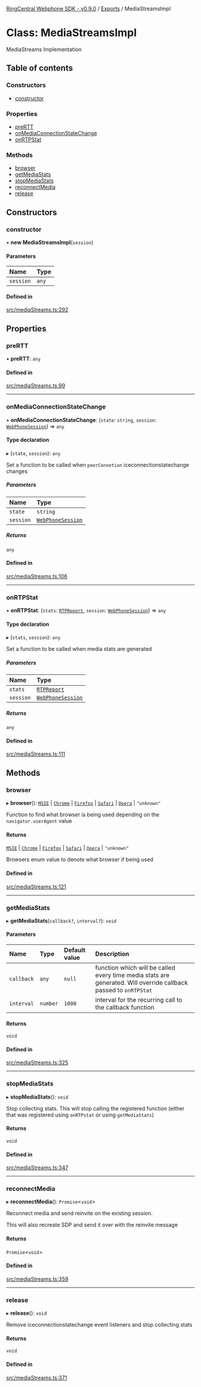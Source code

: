 [RingCentral Webphone SDK - v0.9.0](../README.md) / [Exports](../modules.md) / MediaStreamsImpl

# Class: MediaStreamsImpl

MediaStreams Implementation

## Table of contents

### Constructors

- [constructor](MediaStreamsImpl.md#constructor)

### Properties

- [preRTT](MediaStreamsImpl.md#prertt)
- [onMediaConnectionStateChange](MediaStreamsImpl.md#onmediaconnectionstatechange)
- [onRTPStat](MediaStreamsImpl.md#onrtpstat)

### Methods

- [browser](MediaStreamsImpl.md#browser)
- [getMediaStats](MediaStreamsImpl.md#getmediastats)
- [stopMediaStats](MediaStreamsImpl.md#stopmediastats)
- [reconnectMedia](MediaStreamsImpl.md#reconnectmedia)
- [release](MediaStreamsImpl.md#release)

## Constructors

### constructor

• **new MediaStreamsImpl**(`session`)

#### Parameters

| Name | Type |
| :------ | :------ |
| `session` | `any` |

#### Defined in

[src/mediaStreams.ts:292](https://github.com/nerdchacha/ringcentral-web-phone/blob/ee23853/src/mediaStreams.ts#L292)

## Properties

### preRTT

• **preRTT**: `any`

#### Defined in

[src/mediaStreams.ts:99](https://github.com/nerdchacha/ringcentral-web-phone/blob/ee23853/src/mediaStreams.ts#L99)

___

### onMediaConnectionStateChange

• **onMediaConnectionStateChange**: (`state`: `string`, `session`: [`WebPhoneSession`](../modules.md#webphonesession)) => `any`

#### Type declaration

▸ (`state`, `session`): `any`

Set a function to be called when `peerConnetion` iceconnectionstatechange changes

##### Parameters

| Name | Type |
| :------ | :------ |
| `state` | `string` |
| `session` | [`WebPhoneSession`](../modules.md#webphonesession) |

##### Returns

`any`

#### Defined in

[src/mediaStreams.ts:106](https://github.com/nerdchacha/ringcentral-web-phone/blob/ee23853/src/mediaStreams.ts#L106)

___

### onRTPStat

• **onRTPStat**: (`stats`: [`RTPReport`](../interfaces/RTPReport.md), `session`: [`WebPhoneSession`](../modules.md#webphonesession)) => `any`

#### Type declaration

▸ (`stats`, `session`): `any`

Set a function to be called when media stats are generated

##### Parameters

| Name | Type |
| :------ | :------ |
| `stats` | [`RTPReport`](../interfaces/RTPReport.md) |
| `session` | [`WebPhoneSession`](../modules.md#webphonesession) |

##### Returns

`any`

#### Defined in

[src/mediaStreams.ts:111](https://github.com/nerdchacha/ringcentral-web-phone/blob/ee23853/src/mediaStreams.ts#L111)

## Methods

### browser

▸ **browser**(): [`MSIE`](../enums/Browsers.md#msie) \| [`Chrome`](../enums/Browsers.md#chrome) \| [`Firefox`](../enums/Browsers.md#firefox) \| [`Safari`](../enums/Browsers.md#safari) \| [`Opera`](../enums/Browsers.md#opera) \| ``"unknown"``

Function to find what browser is being used depending on the `navigator.userAgent` value

#### Returns

[`MSIE`](../enums/Browsers.md#msie) \| [`Chrome`](../enums/Browsers.md#chrome) \| [`Firefox`](../enums/Browsers.md#firefox) \| [`Safari`](../enums/Browsers.md#safari) \| [`Opera`](../enums/Browsers.md#opera) \| ``"unknown"``

Browsers enum value to denote what browser if being used

#### Defined in

[src/mediaStreams.ts:121](https://github.com/nerdchacha/ringcentral-web-phone/blob/ee23853/src/mediaStreams.ts#L121)

___

### getMediaStats

▸ **getMediaStats**(`callback?`, `interval?`): `void`

#### Parameters

| Name | Type | Default value | Description |
| :------ | :------ | :------ | :------ |
| `callback` | `any` | `null` | function which will be called every time media stats are generated. Will override callback passed to `onRTPStat` |
| `interval` | `number` | `1000` | interval for the recurring call to the callback function |

#### Returns

`void`

#### Defined in

[src/mediaStreams.ts:325](https://github.com/nerdchacha/ringcentral-web-phone/blob/ee23853/src/mediaStreams.ts#L325)

___

### stopMediaStats

▸ **stopMediaStats**(): `void`

Stop collecting stats. This will stop calling the registered function (either that was registered using `onRTPstat` or using `getMediaStats`)

#### Returns

`void`

#### Defined in

[src/mediaStreams.ts:347](https://github.com/nerdchacha/ringcentral-web-phone/blob/ee23853/src/mediaStreams.ts#L347)

___

### reconnectMedia

▸ **reconnectMedia**(): `Promise`<`void`\>

Reconnect media and send reinvite on the existing session.

This will also recreate SDP and send it over with the reinvite message

#### Returns

`Promise`<`void`\>

#### Defined in

[src/mediaStreams.ts:359](https://github.com/nerdchacha/ringcentral-web-phone/blob/ee23853/src/mediaStreams.ts#L359)

___

### release

▸ **release**(): `void`

Remove iceconnectionstatechange event listeners and stop collecting stats

#### Returns

`void`

#### Defined in

[src/mediaStreams.ts:371](https://github.com/nerdchacha/ringcentral-web-phone/blob/ee23853/src/mediaStreams.ts#L371)
